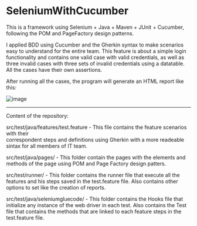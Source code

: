 # SeleniumWithCucumber

This is a framework using Selenium + Java + Maven + JUnit + Cucumber, following the POM and PageFactory design patterns.

I applied BDD using Cucumber and the Gherkin syntax to make scenarios easy to understand for the entire team. This feature is about a simple login functionality and contains one valid case with valid credentials, as well as three invalid cases with three sets of invalid credentials using a datatable. All the cases have their own assertions.

After running all the cases, the program will generate an HTML report like this:

![image](https://github.com/EmmaRodR/Selenium-Cucumber/assets/109427887/b2207f95-172f-4594-b832-0b7e0a9b8f1b)




----------------------------------
Content of the repository:

src/test/java/features/test.feature - This file contains the feature scenarios with their  
                                      correspondent steps and definitions using Gherkin with a 
                                      more readeable sintax for all members of IT team.

src/test/java/pages/ - This folder contain the pages with the elements and methods of the page using POM and Page Factory design patters.

src/test/runner/ - This folder contains the runner file that execute all the features and his steps saved in the test.feature file. 
                   Also contains other options to set like the creation of reports.

src/test/java/seleniumgluecode/ - This folder contains the Hooks file that initialize any instance of the web driver in each test. 
                                  Also contains the Test  file that contains the methods that are linked to each feature steps in the test.feature file.

